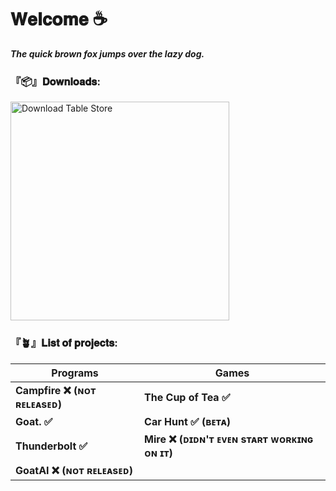 
# **𝐖𝐞𝐥𝐜𝐨𝐦𝐞 ☕**

***The quick brown fox jumps over the lazy dog.***


### 『📦』**𝐃𝐨𝐰𝐧𝐥𝐨𝐚𝐝𝐬:**
[<img alt="Download Table Store" width="350" src="https://i.imgur.com/XLoUTDF.png"/>](http://daikoje.borec.cz/dwlinks/post/Cheese/)

### **『🪴』𝐋𝐢𝐬𝐭 𝐨𝐟 𝐩𝐫𝐨𝐣𝐞𝐜𝐭𝐬:** 

|**Programs**                    |   **Games**                                   |
|--------------------------------|-----------------------------------------------|
|  **Campfire ❌ (ɴᴏᴛ ʀᴇʟᴇᴀsᴇᴅ)**|   **The Cup of Tea ✅**                        |
|  **Goat. ✅**                  |   **Car Hunt ✅ (ʙᴇᴛᴀ)**                       |
|  **Thunderbolt ✅**            |   **Mire ❌ (ᴅɪᴅɴ'ᴛ ᴇᴠᴇɴ sᴛᴀʀᴛ ᴡᴏʀᴋɪɴɢ ᴏɴ ɪᴛ)**|
|  **GoatAI ❌ (ɴᴏᴛ ʀᴇʟᴇᴀsᴇᴅ)**  |                                                |
